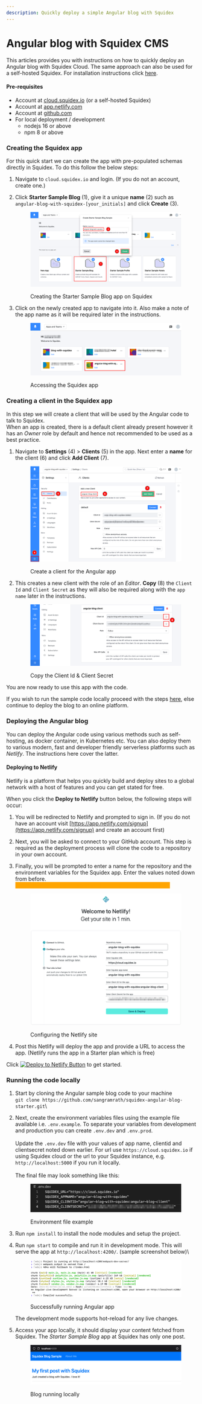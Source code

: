 ```yaml
---
description: Quickly deploy a simple Angular blog with Squidex
---
```


# Angular blog with Squidex CMS

This articles provides you with instructions on how to quickly deploy an Angular blog with Squidex Cloud. The same approach can also be used for a self-hosted Squidex. For installation instructions click [here](../installation/).

#### Pre-requisites

* Account at [cloud.squidex.io](https://cloud.squidex.io/) (or a self-hosted Squidex)
* Account at [app.netlify.com](https://app.netlify.com)
* Account at [github.com](https://github.com/)
* For local deployment / development
  * nodejs 16 or above
  * npm 8 or above

### Creating the Squidex app

For this quick start we can create the app with pre-populated schemas directly in Squidex. To do this follow the below steps:

1. Navigate to `cloud.squidex.io` and login. (If you do not an account, create one.)
2.  Click **Starter Sample Blog** (1), give it a unique **name** (2) such as `angular-blog-with-squidex-[your_initials]` and click **Create** (3).&#x20;

    <figure><img src="../../.gitbook/assets/2023-01-02_08-38.png" alt=""><figcaption><p>Creating the Starter Sample Blog app on Squidex</p></figcaption></figure>
3.  Click on the newly created app to navigate into it. Also make a note of the app name as it will be required later in the instructions.&#x20;

    <figure><img src="../../.gitbook/assets/2023-01-02_08-49.png" alt=""><figcaption><p>Accessing the Squidex app</p></figcaption></figure>

### Creating a client in the Squidex app

In this step we will create a client that will be used by the Angular code to talk to Squidex. \
When an app is created, there is a default client already present however it has an _Owner_ role by default and hence not recommended to be used as a best practice.

1.  Navigate to **Settings** (4) > **Clients** (5) in the app. Next enter a **name** for the client (6) and click **Add Client** (7).

    <figure><img src="../../.gitbook/assets/2023-01-02_08-46.png" alt=""><figcaption><p>Create a client for the Angular app</p></figcaption></figure>
2.  This creates a new client with the role of an _Editor_. **Copy** (8) the `Client Id` and `Client Secret` as they will also be required along with the `app name` later in the instructions.

    <figure><img src="../../.gitbook/assets/2023-01-02_08-42.png" alt=""><figcaption><p>Copy the Client Id &#x26; Client Secret</p></figcaption></figure>

You are now ready to use this app with the code. &#x20;

If you wish to run the sample code locally proceed with the steps [here](angular-blog-with-squidex-cms.md#running-the-vue.js-blog-locally), else continue to deploy the blog to an online platform.

### Deploying the Angular blog

You can deploy the Angular code using various methods such as self-hosting, as docker container, in Kubernetes etc. You can also deploy them to various modern, fast and developer friendly serverless platforms such as _Netlify_. The instructions here cover the latter.&#x20;

#### Deploying to Netlify

Netlify is a platform that helps you quickly build and deploy sites to a global network with a host of features and you can get stated for free.

When you click the **Deploy to Netlify** button below, the following steps will occur:

1. You will be redirected to Netlify and prompted to sign in. (If you do not have an account visit [https://app.netlify.com/signup](https://app.netlify.com/signup) and create an account first)
2. Next, you will be asked to connect to your GitHub account. This step is required as the deployment process will clone the code to a repository in your own account.&#x20;
3.  Finally, you will be prompted to enter a name for the repository and the environment variables for the Squidex app. Enter the values noted down from before. \
    <mark style="color:orange;background-color:orange;">Your values will be different than the values in the screenshot.</mark>&#x20;

    <figure><img src="../../.gitbook/assets/2023-01-03_00-44.png" alt=""><figcaption><p>Configuring the Netlify site</p></figcaption></figure>
4. Post this Netlify will deploy the app and provide a URL to access the app. (Netlify runs the app in a Starter plan which is free)

Click [![Deploy to Netlify Button](https://www.netlify.com/img/deploy/button.svg)](https://app.netlify.com/start/deploy?repository=https://github.com/sangramrath/squidex-angular-blog-starter)  to get started.

### Running the code locally

1. Start by cloning the Angular sample blog code to your machine \
   `git clone https://github.com/sangramrath/squidex-angular-blog-starter.git`\

2.  Next, create the environment variables files using the example file available i.e. `.env.example`. To separate your variables from development and production you can create `.env.dev` and `.env.prod`.\
    \
    Update the `.env.dev` file with your values of app name, clientid and clientsecret noted down earlier. For url use `https://cloud.squidex.io` if using Squidex cloud or the url to your Squidex instance, e.g. `http://localhost:5000` if you run it locally.\
    \
    The final file may look something like this:

    <figure><img src="../../.gitbook/assets/2023-01-02_12-05.png" alt=""><figcaption><p>Environment file example</p></figcaption></figure>
3. Run `npm install` to install the node modules and setup the project.
4.  Run `npm start` to compile and run it in development mode. This will serve the app at `http://localhost:4200/`. (sample screenshot below)\


    <figure><img src="../../.gitbook/assets/2023-01-02_12-08.png" alt=""><figcaption><p>Successfully running Angular app</p></figcaption></figure>

    The development mode supports hot-reload for any live changes.
5.  Access your app locally, it should display your content fetched from Squidex. The _Starter Sample Blog_ app at Squidex has only one post.

    <figure><img src="../../.gitbook/assets/2023-01-02_12.12.15.png" alt=""><figcaption><p>Blog running locally</p></figcaption></figure>

